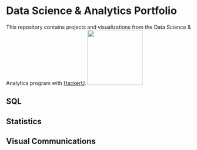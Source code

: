 # Data Science & Analytics Portfolio
This repository contains projects and visualizations from
the Data Science & Analytics program with
[HackerU](https://hackerusa.com/).
<img
src="https://github.com/wiazur/data-analytics-portfolio/b
lob/main/hackeru-logo.png" width="150"/>

## SQL

## Statistics

## Visual Communications
